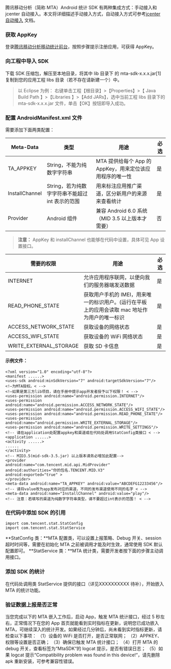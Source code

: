 腾讯移动分析（简称 MTA）Android 统计 SDK 有两种集成方式：手动接入和 jcenter 自动接入。本文将详细描述手动接入方式，自动接入方式可参考[jcenter 自动接入](超链待补) 文档。

### 获取 AppKey
登录[腾讯移动分析移动统计前台](http://mta.qq.com/)，按照步骤提示注册应用，可获得 AppKey。

### 向工程中导入 SDK
下载 SDK 压缩包，解压至本地目录，将其中 lib 目录下 的 mta-sdk-x.x.x.jar[1] 复制到您的应用工程 libs 目录（若不存在请新建一个）中。
>以 Eclipse 为例：
右键单击工程【根目录】>【Properties】>【 Java Build Path 】>【Libraries 】>【Add JARs】，选中当前工程 libs 目录下的 mta-sdk-x.x.x.jar 文件，单击【OK】按钮即导入成功。

### 配置 AndroidManifest.xml 文件
需要添加下面两类配置：

| Meta-Data	 | 类型 | 用途 |必选 |
|---------|---------|---------|--------|
| TA_APPKEY | String，不能为纯数字字符串 | MTA 提供给每个 App 的 AppKey，用来定位该应用程序的唯一性 |是 |
| InstallChannel | String，若为纯数字字符串不能超过 int 表示的范围 | 用来标注应用推广渠道，区分新用户的来源来查看统计 |是 |
| Provider | 	Android 组件 | 兼容 Android 6.0 系统（MID 3.5 以上版本才需要） |否 |
>**注意：**
>AppKey 和 installChannel 也能够在代码中设置，具体可见 App 设置接口。

| 需要的权限 | 用途 | 必选 |
|---------|---------|---------|
| INTERNET | 允许应用程序联网，以便向我们的服务器端发送数据 | 是 |
| READ_PHONE_STATE | 获取用户手机的 IMEI，用来唯一的标识用户。(运行在平板上的应用会读取 mac 地址作为用户的唯一标识 | 是 |
| ACCESS_NETWORK_STATE | 获取设备的网络状态 | 是 |
| ACCESS_WIFI_STATE | 获取设备的 WiFi 网络状态 | 是 |
| WRITE_EXTERNAL_STORAGE | 获取 SD 卡信息 | 是 |

#### 示例文件：

```
<?xml version="1.0" encoding="utf-8"?>
<manifest ......>
<uses-sdk android:minSdkVersion="7" android:targetSdkVersion="7"/>
<!—为MTA授权。< -->
<!—如果是第三方lib项目，请在手册中提示app开发者授予以下权限！ < -->
<uses-permission android:name="android.permission.INTERNET"/>
<uses-permission android:name="android.permission.ACCESS_NETWORK_STATE"/>
<uses-permission android:name="android.permission.ACCESS_WIFI_STATE"/>
<uses-permission android:name="android.permission.READ_PHONE_STATE"/>
<uses-permission android:name="android.permission.WRITE_EXTERNAL_STORAGE"/>
<uses-permission android:name="android.permission.WRITE_SETTINGS"/>
<!-- 请在application处配置appkey和渠道或在代码处调用StatConfig类接口 < -->
<application ......>
<activity ......>
......
</activity>
<!-- MID3.5(mid-sdk-3.5.jar) 以上版本请务必增加此配置-->
<provider
android:name="com.tencent.mid.api.MidProvider"
android:authorities="你的包名.TENCENT.MID.V3"
android:exported="true" >
</provider>
<meta-data android:name="TA_APPKEY" android:value="ABCDEFG12233456"/>
<!-- 请将value改为app发布对应的渠道，不同的发布渠道使用不同的名字 < -->
<meta-data android:name="InstallChannel" android:value="play"/>
<!-- 注意：若填写的渠道为纯数字字符串类型，请不要超过int表示的范围！ < -->
```
### 在代码中添加 SDK 的引用

```
import com.tencent.stat.StatConfig
import com.tencent.stat.StatService
```
**StatConfig 类：**MTA 配置类，可以设置上报策略、Debug 开关、session 超时时间等，需要在初始化 MTA 之前被调用才能及时生效，通常使用 SDK 默认配置即可。
**StatService 类：**MTA 统计类，需要开发者按下面的步骤主动调用接口。

### 添加 SDK 的统计
在代码处调用类 StatService 提供的接口（详见XXXXXXXXXX 待补），开始嵌入 MTA 的统计功能。

### 验证数据上报是否正常
当您完成以下的 MTA 嵌入工作后，启动 App，触发 MTA 统计接口，经过 5 秒左右，正常情况下在您的 App 首页就能看到实时指标在更新，说明您已成功嵌入 MTA，可继续深入的统计开发。如果经过几分钟后，尚未看到实时指标更新，请检查以下事项：
（1）设备的 WiFi 是否打开，是否正常联网；
（2）APPKEY、权限等设置是否正确；
（3）确保已触发 MTA 统计接口；
（4）打开 MTA 的 debug 开关，查看标签为“MtaSDK“的 logcat 提示，是否有错误日志；
（5）如果 logcat 提示“Compatibility problem was found in this device!“，请先删除 apk 重新安装，可参考兼容性错误。
